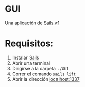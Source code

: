 # GUI
Una aplicación de [Sails v1](https://sailsjs.com)

# Requisitos:
1. Instalar [Sails](https://sailsjs.com/get-started)
2. Abrir una terminal
3. Dirigirse a la carpeta ```./GUI```
4. Correr el comando ```sails lift```
5. Abrir la dirección [localhost:1337](http://localhost:1337)
